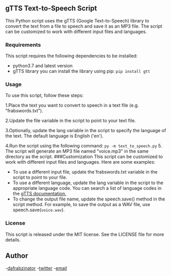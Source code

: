 ## gTTS Text-to-Speech Script
This Python script uses the gTTS (Google Text-to-Speech) library to convert the text from a file to speech and save it as an MP3 file. The script can be customized to work with different input files and languages.
### Requirements
This script requires the following dependencies to be installed:
- python3.7 and latest version
- gTTS library
you can install the library using pip:
`pip install gtt`

### Usage
To use this script, follow these steps:

1.Place the text you want to convert to speech in a text file (e.g. "frabswords.txt").

2.Update the file variable in the script to point to your text file.

3.Optionally, update the lang variable in the script to specify the language of the text. The default language is English ('en').

4.Run the script using the following command:
`py -m text_to_speech.py`
5. The script will generate an MP3 file named "voice.mp3" in the same directory as the script.
###Customization
This script can be customized to work with different input files and languages. Here are some examples:
- To use a different input file, update the`frabswords.txt variable in the script to point to your file.
- To use a different language, update the lang variable in the script to the appropriate language code. You can search a list of language codes in the [gTTS documentation.](https://gtts.readthedocs.io/en/latest/)
- To change the output file name, update the speech.save() method in the script method. For example, to save the output as a WAV file, use speech.save(`voice.wav`).
### License
This script is released under the MIT license. See the LICENSE file for more details.
## Author
-[dafrabzinator](linkedin.com/in/oluwabusayomi-s-orosunlegan-6a0144263)
-[twitter](https://twitter.com/dafrabs) 
-[email](oluwabusayomidafrabzinator@gmail.com)
